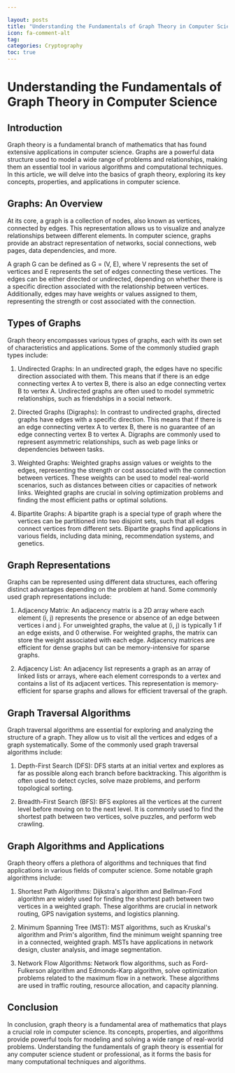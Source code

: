 ```yaml
---

layout: posts
title: "Understanding the Fundamentals of Graph Theory in Computer Science"
icon: fa-comment-alt
tag:      
categories: Cryptography
toc: true
---
```




# Understanding the Fundamentals of Graph Theory in Computer Science

## Introduction

Graph theory is a fundamental branch of mathematics that has found extensive applications in computer science. Graphs are a powerful data structure used to model a wide range of problems and relationships, making them an essential tool in various algorithms and computational techniques. In this article, we will delve into the basics of graph theory, exploring its key concepts, properties, and applications in computer science.

## Graphs: An Overview

At its core, a graph is a collection of nodes, also known as vertices, connected by edges. This representation allows us to visualize and analyze relationships between different elements. In computer science, graphs provide an abstract representation of networks, social connections, web pages, data dependencies, and more.

A graph G can be defined as G = (V, E), where V represents the set of vertices and E represents the set of edges connecting these vertices. The edges can be either directed or undirected, depending on whether there is a specific direction associated with the relationship between vertices. Additionally, edges may have weights or values assigned to them, representing the strength or cost associated with the connection.

## Types of Graphs

Graph theory encompasses various types of graphs, each with its own set of characteristics and applications. Some of the commonly studied graph types include:

1. Undirected Graphs: In an undirected graph, the edges have no specific direction associated with them. This means that if there is an edge connecting vertex A to vertex B, there is also an edge connecting vertex B to vertex A. Undirected graphs are often used to model symmetric relationships, such as friendships in a social network.

2. Directed Graphs (Digraphs): In contrast to undirected graphs, directed graphs have edges with a specific direction. This means that if there is an edge connecting vertex A to vertex B, there is no guarantee of an edge connecting vertex B to vertex A. Digraphs are commonly used to represent asymmetric relationships, such as web page links or dependencies between tasks.

3. Weighted Graphs: Weighted graphs assign values or weights to the edges, representing the strength or cost associated with the connection between vertices. These weights can be used to model real-world scenarios, such as distances between cities or capacities of network links. Weighted graphs are crucial in solving optimization problems and finding the most efficient paths or optimal solutions.

4. Bipartite Graphs: A bipartite graph is a special type of graph where the vertices can be partitioned into two disjoint sets, such that all edges connect vertices from different sets. Bipartite graphs find applications in various fields, including data mining, recommendation systems, and genetics.

## Graph Representations

Graphs can be represented using different data structures, each offering distinct advantages depending on the problem at hand. Some commonly used graph representations include:

1. Adjacency Matrix: An adjacency matrix is a 2D array where each element (i, j) represents the presence or absence of an edge between vertices i and j. For unweighted graphs, the value at (i, j) is typically 1 if an edge exists, and 0 otherwise. For weighted graphs, the matrix can store the weight associated with each edge. Adjacency matrices are efficient for dense graphs but can be memory-intensive for sparse graphs.

2. Adjacency List: An adjacency list represents a graph as an array of linked lists or arrays, where each element corresponds to a vertex and contains a list of its adjacent vertices. This representation is memory-efficient for sparse graphs and allows for efficient traversal of the graph.

## Graph Traversal Algorithms

Graph traversal algorithms are essential for exploring and analyzing the structure of a graph. They allow us to visit all the vertices and edges of a graph systematically. Some of the commonly used graph traversal algorithms include:

1. Depth-First Search (DFS): DFS starts at an initial vertex and explores as far as possible along each branch before backtracking. This algorithm is often used to detect cycles, solve maze problems, and perform topological sorting.

2. Breadth-First Search (BFS): BFS explores all the vertices at the current level before moving on to the next level. It is commonly used to find the shortest path between two vertices, solve puzzles, and perform web crawling.

## Graph Algorithms and Applications

Graph theory offers a plethora of algorithms and techniques that find applications in various fields of computer science. Some notable graph algorithms include:

1. Shortest Path Algorithms: Dijkstra's algorithm and Bellman-Ford algorithm are widely used for finding the shortest path between two vertices in a weighted graph. These algorithms are crucial in network routing, GPS navigation systems, and logistics planning.

2. Minimum Spanning Tree (MST): MST algorithms, such as Kruskal's algorithm and Prim's algorithm, find the minimum weight spanning tree in a connected, weighted graph. MSTs have applications in network design, cluster analysis, and image segmentation.

3. Network Flow Algorithms: Network flow algorithms, such as Ford-Fulkerson algorithm and Edmonds-Karp algorithm, solve optimization problems related to the maximum flow in a network. These algorithms are used in traffic routing, resource allocation, and capacity planning.

## Conclusion

In conclusion, graph theory is a fundamental area of mathematics that plays a crucial role in computer science. Its concepts, properties, and algorithms provide powerful tools for modeling and solving a wide range of real-world problems. Understanding the fundamentals of graph theory is essential for any computer science student or professional, as it forms the basis for many computational techniques and algorithms.